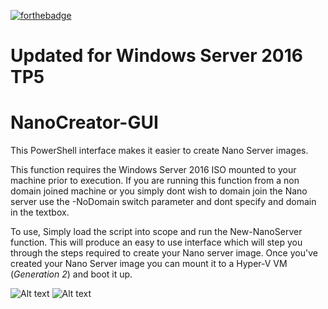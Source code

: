 [![forthebadge](http://forthebadge.com/images/badges/gluten-free.svg)](http://forthebadge.com)

# Updated for Windows Server 2016 TP5

# NanoCreator-GUI
This PowerShell interface makes it easier to create Nano Server images. 

This function requires the Windows Server 2016 ISO mounted to your machine prior to execution.
If you are running this function from a non domain joined machine or you simply dont wish to domain join the Nano server use the -NoDomain switch parameter and dont specify and domain in the textbox. 

To use, Simply load the script into scope and run the New-NanoServer function. 
This will produce an easy to use interface which will step you through the steps required to create your Nano server image.
Once you've created your Nano Server image you can mount it to a Hyper-V VM (*Generation 2*) and boot it up.

![Alt text](https://flynnbundy.files.wordpress.com/2015/12/nano1.png "Example")
![Alt text](https://flynnbundy.files.wordpress.com/2015/12/creatingiisserver.png "Example")
